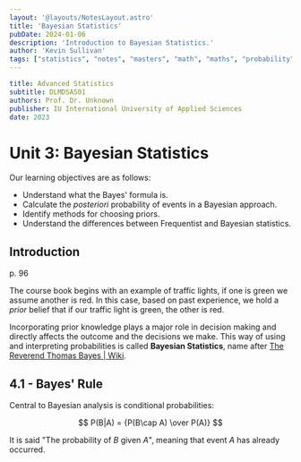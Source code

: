```yaml
---
layout: '@layouts/NotesLayout.astro'
title: 'Bayesian Statistics'
pubDate: 2024-01-06
description: 'Introduction to Bayesian Statistics.'
author: 'Kevin Sullivan'
tags: ["statistics", "notes", "masters", "math", "maths", "probability", "Bayesian"]
---
```


```yaml
title: Advanced Statistics
subtitle: DLMDSAS01
authors: Prof. Dr. Unknown
publisher: IU International University of Applied Sciences
date: 2023
```

# Unit 3: Bayesian Statistics

Our learning objectives are as follows:
+ Understand what the Bayes' formula is.
+ Calculate the _posteriori_ probability of events in a Bayesian approach.
+ Identify methods for choosing priors.
+ Understand the differences between Frequentist and Bayesian statistics. 

## Introduction

p. 96

The course book begins with an example of traffic lights, if one is green we assume another is red. In this case, based on past experience, we hold a _prior_ belief that if our traffic light is green, the other is red. 

Incorporating prior knowledge plays a major role in decision making and directly affects the outcome and the decisions we make. This way of using and interpreting probabilities is called **Bayesian Statistics**, name after [The Reverend Thomas Bayes | Wiki](https://en.wikipedia.org/wiki/Thomas_Bayes). 

## 4.1 - Bayes' Rule

Central to Bayesian analysis is conditional probabilities:

$$
P(B|A) = {P(B\cap A) \over P(A)}
$$

It is said "The probability of $B$ given $A$", meaning that event $A$ has already occurred. 
